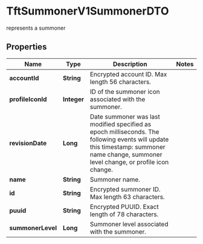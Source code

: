 

# TftSummonerV1SummonerDTO

represents a summoner

## Properties

| Name | Type | Description | Notes |
|------------ | ------------- | ------------- | -------------|
|**accountId** | **String** | Encrypted account ID. Max length 56 characters. |  |
|**profileIconId** | **Integer** | ID of the summoner icon associated with the summoner. |  |
|**revisionDate** | **Long** | Date summoner was last modified specified as epoch milliseconds. The following events will update this timestamp: summoner name change, summoner level change, or profile icon change. |  |
|**name** | **String** | Summoner name. |  |
|**id** | **String** | Encrypted summoner ID. Max length 63 characters. |  |
|**puuid** | **String** | Encrypted PUUID. Exact length of 78 characters. |  |
|**summonerLevel** | **Long** | Summoner level associated with the summoner. |  |



